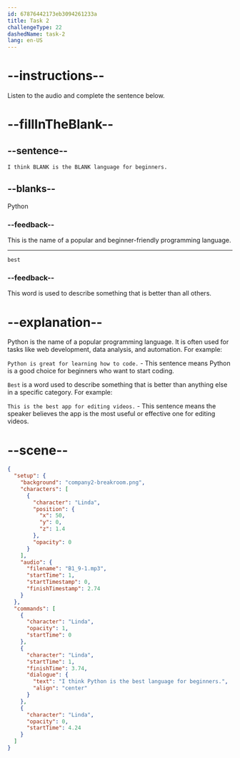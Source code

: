 ```yaml
---
id: 67876442173eb3094261233a
title: Task 2
challengeType: 22
dashedName: task-2
lang: en-US
---
```


<!-- (audio) Linda: I think Python is the best language for beginners. -->

# --instructions--

Listen to the audio and complete the sentence below.

# --fillInTheBlank--

## --sentence--

`I think BLANK is the BLANK language for beginners.`

## --blanks--

Python

### --feedback--

This is the name of a popular and beginner-friendly programming language.

---

`best`

### --feedback--

This word is used to describe something that is better than all others.

# --explanation--

Python is the name of a popular programming language. It is often used for tasks like web development, data analysis, and automation. For example:

`Python is great for learning how to code.` - This sentence means Python is a good choice for beginners who want to start coding.

`Best` is a word used to describe something that is better than anything else in a specific category. For example:

`This is the best app for editing videos.` - This sentence means the speaker believes the app is the most useful or effective one for editing videos.

# --scene--

```json
{
  "setup": {
    "background": "company2-breakroom.png",
    "characters": [
      {
        "character": "Linda",
        "position": {
          "x": 50,
          "y": 0,
          "z": 1.4
        },
        "opacity": 0
      }
    ],
    "audio": {
      "filename": "B1_9-1.mp3",
      "startTime": 1,
      "startTimestamp": 0,
      "finishTimestamp": 2.74
    }
  },
  "commands": [
    {
      "character": "Linda",
      "opacity": 1,
      "startTime": 0
    },
    {
      "character": "Linda",
      "startTime": 1,
      "finishTime": 3.74,
      "dialogue": {
        "text": "I think Python is the best language for beginners.",
        "align": "center"
      }
    },
    {
      "character": "Linda",
      "opacity": 0,
      "startTime": 4.24
    }
  ]
}
```
